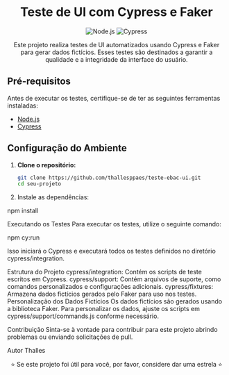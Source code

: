<h1 align="center">Teste de UI com Cypress e Faker</h1>

<p align="center">
  <img src="https://img.shields.io/badge/Node.js-14.0.0-green" alt="Node.js">
  <img src="https://img.shields.io/badge/Cypress-8.0.0-brightgreen" alt="Cypress">
</p>

<p align="center">
  Este projeto realiza testes de UI automatizados usando Cypress e Faker para gerar dados fictícios. Esses testes são destinados a garantir a qualidade e a integridade da interface do usuário.
</p>

## Pré-requisitos

Antes de executar os testes, certifique-se de ter as seguintes ferramentas instaladas:

- [Node.js](https://nodejs.org/)
- [Cypress](https://www.cypress.io/)

## Configuração do Ambiente

1. **Clone o repositório:**

   ```bash
   git clone https://github.com/thallesppaes/teste-ebac-ui.git
   cd seu-projeto

1. Instale as dependências:

npm install

Executando os Testes
Para executar os testes, utilize o seguinte comando:

npm cy:run

Isso iniciará o Cypress e executará todos os testes definidos no diretório cypress/integration.

Estrutura do Projeto
cypress/integration: Contém os scripts de teste escritos em Cypress.
cypress/support: Contém arquivos de suporte, como comandos personalizados e configurações adicionais.
cypress/fixtures: Armazena dados fictícios gerados pelo Faker para uso nos testes.
Personalização dos Dados Fictícios
Os dados fictícios são gerados usando a biblioteca Faker. Para personalizar os dados, ajuste os scripts em cypress/support/commands.js conforme necessário.

Contribuição
Sinta-se à vontade para contribuir para este projeto abrindo problemas ou enviando solicitações de pull.

Autor
Thalles

<p align="center">⭐️ Se este projeto foi útil para você, por favor, considere dar uma estrela ⭐️</p>

